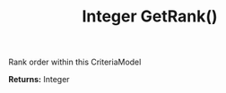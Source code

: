 ﻿---
uid: crmscript_ref_NSArchiveRestrictionGroup_GetRank
title: Integer GetRank()
intellisense: NSArchiveRestrictionGroup.GetRank
keywords: NSArchiveRestrictionGroup, GetRank
so.topic: reference
---

Rank order within this CriteriaModel

**Returns:** Integer


